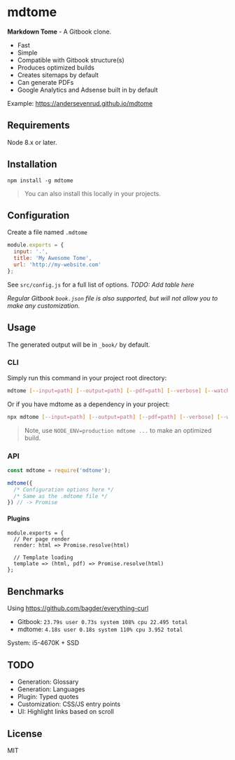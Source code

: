 # mdtome

**Markdown Tome** - A Gitbook clone.

* Fast
* Simple
* Compatible with Gitbook structure(s)
* Produces optimized builds
* Creates sitemaps by default
* Can generate PDFs
* Google Analytics and Adsense built in by default

Example: https://andersevenrud.github.io/mdtome

## Requirements

Node 8.x or later.

## Installation

```
npm install -g mdtome
```

> You can also install this locally in your projects.

## Configuration

Create a file named `.mdtome`

```javascript
module.exports = {
  input: '.',
  title: 'My Awesome Tome',
  url: 'http://my-website.com'
};
```

See `src/config.js` for a full list of options. *TODO: Add table here*

*Regular Gitbook `book.json` file is also supported, but will not allow you to make any customization.*

## Usage

The generated output will be in `_book/` by default.

### CLI

Simply run this command in your project root directory:

```bash
mdtome [--input=path] [--output=path] [--pdf=path] [--verbose] [--watch]
```

Or if you have mdtome as a dependency in your project:

```bash
npx mdtome [--input=path] [--output=path] [--pdf=path] [--verbose] [--watch]
```

> Note, use `NODE_ENV=production mdtome ...` to make an optimized build.

### API

```javascript
const mdtome = require('mdtome');

mdtome({
  /* Configuration options here */
  /* Same as the .mdtome file */
}) // -> Promise
```

#### Plugins

```
module.exports = {
  // Per page render
  render: html => Promise.resolve(html)

  // Template loading
  template => (html, pdf) => Promise.resolve(html)
};
```

## Benchmarks

Using https://github.com/bagder/everything-curl

* Gitbook: `23.79s user 0.73s system 108% cpu 22.495 total`
* mdtome: `4.18s user 0.18s system 110% cpu 3.952 total`

System: i5-4670K + SSD

## TODO

* Generation: Glossary
* Generation: Languages
* Plugin: Typed quotes
* Customization: CSS/JS entry points
* UI: Highlight links based on scroll

## License

MIT
